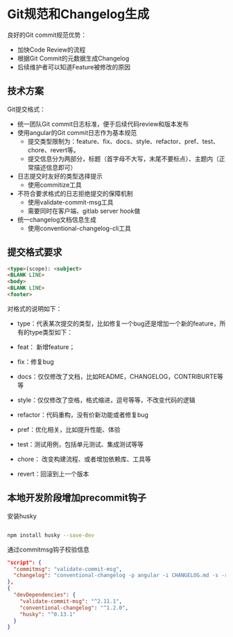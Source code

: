 # Git规范和Changelog生成

良好的Git commit规范优势：

- 加快Code Review的流程
- 根据Git Commit的元数据生成Changelog
- 后续维护者可以知道Feature被修改的原因

## 技术方案

Git提交格式：

- 统一团队Git commit日志标准，便于后续代码review和版本发布
- 使用angular的Git commit日志作为基本规范
  - 提交类型限制为：feature、fix、docs、style、refactor、pref、test、chore、revert等。
  - 提交信息分为两部分，标题（首字母不大写，末尾不要标点）、主题内（正常描述信息即可）
- 日志提交时友好的类型选择提示
  - 使用commitize工具
- 不符合要求格式的日志拒绝提交的保障机制
  - 使用validate-commit-msg工具
  - 需要同时在客户端、gitlab server hook做
- 统一changelog文档信息生成
  - 使用conventional-changelog-cli工具

## 提交格式要求

```html
<type>(scope): <subject>
<BLANK LINE>
<body>
<BLANK LINE>
<footer>
```

对格式的说明如下：

- type：代表某次提交的类型，比如修复一个bug还是增加一个新的feature，所有的type类型如下：

- feat： 新增feature；

- fix：修复bug

- docs：仅仅修改了文档，比如README，CHANGELOG，CONTRIBURTE等等

- style：仅仅修改了空格，格式缩进，逗号等等，不改变代码的逻辑

- refactor：代码重构，没有价新功能或者修复bug

- pref：优化相关，比如提升性能、体验

- test：测试用例，包括单元测试、集成测试等等

- chore： 改变构建流程、或者增加依赖库、工具等

- revert：回滚到上一个版本

## 本地开发阶段增加precommit钩子

安装husky

```bash

npm install husky --save-dev

```

通过commitmsg钩子校验信息

```json
"script": {
  "commitmsg": "validate-commit-msg",
  "changelog": "conventional-changelog -p angular -i CHANGELOG.md -s -r 0"
},
{
  "devDependencies": {
    "validate-commit-msg": "^2.11.1",
    "conventional-changelog": "^1.2.0",
    "husky": "^0.13.1"
  }
}
```


